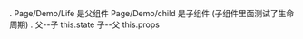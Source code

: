 . Page/Demo/Life 是父组件  Page/Demo/child 是子组件 (子组件里面测试了生命周期) 
. 父--子 this.state     子--父  this.props

